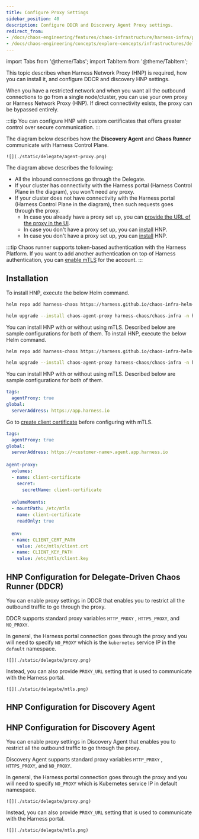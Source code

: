 ```yaml
---
title: Configure Proxy Settings
sidebar_position: 40
description: Configure DDCR and Discovery Agent Proxy settings.
redirect_from:
- /docs/chaos-engineering/features/chaos-infrastructure/harness-infra/proxy-support
- /docs/chaos-engineering/concepts/explore-concepts/infrastructures/delegate/proxy-support
---
```


import Tabs from '@theme/Tabs';
import TabItem from '@theme/TabItem';

This topic describes when Harness Network Proxy (HNP) is required, how you can install it, and configure DDCR and discovery HNP settings.

When you have a restricted network and when you want all the outbound connections to go from a single node/cluster, you can use your own proxy or Harness Network Proxy (HNP).
If direct connectivity exists, the proxy can be bypassed entirely.

:::tip
You can configure HNP with custom certificates that offers greater control over secure communication.
:::

The diagram below describes how the **Discovery Agent** and **Chaos Runner** communicate with Harness Control Plane.

    ![](./static/delegate/agent-proxy.png)

The diagram above describes the following:
- All the inbound connections go through the Delegate.
- If your cluster has connectivity with the Harness portal (Harness Control Plane in the diagram), you won't need any proxy.
- If your cluster does not have connectivity with the Harness portal (Harness Control Plane in the diagram), then such requests goes through the proxy.
    - In case you already have a proxy set up, you can [provide the URL of the proxy in the UI](/docs/chaos-engineering/use-harness-ce/infrastructures/ddcr/proxy-support#delegate-driven-chaos-runner-ddcr).
    - In case you don't have a proxy set up, you can [install](#installation) HNP.
    - In case you don't have a proxy set up, you can [install](#installation) HNP.

:::tip
Chaos runner supports token-based authentication with the Harness Platform. If you want to add another authentication on top of Harness authentication, you can [enable mTLS](/docs/chaos-engineering/use-harness-ce/infrastructures/ddcr/mtls-support) for the account.
:::

## Installation

To install HNP, execute the below Helm command.

```bash
helm repo add harness-chaos https://harness.github.io/chaos-infra-helm-chart
```

```bash
helm upgrade --install chaos-agent-proxy harness-chaos/chaos-infra -n hce -f override.yaml
```

You can install HNP with or without using mTLS. Described below are sample configurations for both of them.
To install HNP, execute the below Helm command.

```bash
helm repo add harness-chaos https://harness.github.io/chaos-infra-helm-chart
```

```bash
helm upgrade --install chaos-agent-proxy harness-chaos/chaos-infra -n hce -f override.yaml
```

You can install HNP with or without using mTLS. Described below are sample configurations for both of them.

<Tabs>
<TabItem value="Without mTLS">

```yaml
tags:
  agentProxy: true
global:
  serverAddress: https://app.harness.io
```

</TabItem>

<TabItem value="With mTLS">

Go to [create client certificate](/docs/platform/delegates/secure-delegates/delegate-mtls-support/#configure-mtls-on-delegate) before configuring with mTLS.

```yaml
tags:
  agentProxy: true
global:
  serverAddress: https://<customer-name>.agent.app.harness.io

agent-proxy:
  volumes:
  - name: client-certificate
    secret:
      secretName: client-certificate

  volumeMounts:
  - mountPath: /etc/mtls
    name: client-certificate
    readOnly: true

  env:
  - name: CLIENT_CERT_PATH
    value: /etc/mtls/client.crt
  - name: CLIENT_KEY_PATH
    value: /etc/mtls/client.key
```

</TabItem>
</Tabs>

## HNP Configuration for Delegate-Driven Chaos Runner (DDCR)
You can enable proxy settings in DDCR that enables you to restrict all the outbound traffic to go through the proxy.

DDCR supports standard proxy variables `HTTP_PROXY` , `HTTPS_PROXY`, and `NO_PROXY`.

In general, the Harness portal connection goes through the proxy and you will need to specify `NO_PROXY` which is the `kubernetes` service IP in the `default` namespace.

    ![](./static/delegate/proxy.png)

Instead, you can also provide `PROXY_URL` setting that is used to communicate with the Harness portal.

    ![](./static/delegate/mtls.png)

## HNP Configuration for Discovery Agent
## HNP Configuration for Discovery Agent

You can enable proxy settings in Discovery Agent that enables you to restrict all the outbound traffic to go through the proxy.

Discovery Agent supports standard proxy variables `HTTP_PROXY` , `HTTPS_PROXY`, and `NO_PROXY`.

In general, the Harness portal connection goes through the proxy and you will need to specify `NO_PROXY` which is Kubernetes service IP in default namespace.

    ![](./static/delegate/proxy.png)

Instead, you can also provide `PROXY_URL` setting that is used to communicate with the Harness portal.

    ![](./static/delegate/mtls.png)

